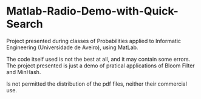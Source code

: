 # Matlab-Radio-Demo-with-Quick-Search
Project presented during classes of Probabilities applied to Informatic Engineering (Universidade de Aveiro), using MatLab.

The code itself used is not the best at all, and it may contain some errors. The project presented is just a demo of pratical applications of Bloom Filter and MinHash.

Is not permitted the distribution of the pdf files, neither their commercial use.
